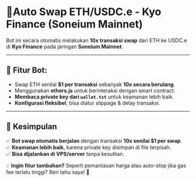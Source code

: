 # 🚀Auto Swap ETH/USDC.e - Kyo Finance (Soneium Mainnet)

Bot ini secara otomatis melakukan **10x transaksi swap** dari ETH ke USDC.e di **Kyo Finance** pada jaringan **Soneium Mainnet**.

---

## **📌 Fitur Bot:**
- Swap ETH senilai **$1 per transaksi** sebanyak **10x secara berulang**.
- Menggunakan **ethers.js** untuk berinteraksi dengan smart contract.
- **Membaca private key dari `wallet.txt`** untuk keamanan lebih baik.
- **Konfigurasi fleksibel**, bisa diatur slippage & delay transaksi.

---

## **🎯 Kesimpulan**
✅ **Bot swap otomatis berjalan** dengan transaksi **10x senilai $1 per swap**.  
✅ **Keamanan lebih baik**, karena private key disimpan di file terpisah.  
✅ **Bisa dijalankan di VPS/server** tanpa kesulitan.  

💡 **Ingin fitur tambahan?** Seperti pemantauan harga atau auto-stop jika gas fee terlalu tinggi? Beri tahu saya! 🚀

